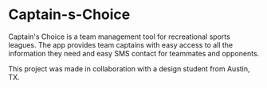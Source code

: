 # Captain-s-Choice

Captain's Choice is a team management tool for recreational sports leagues. The app provides team captains with easy access to all the information they need and easy SMS contact for teammates and opponents.

This project was made in collaboration with a design student from Austin, TX.
